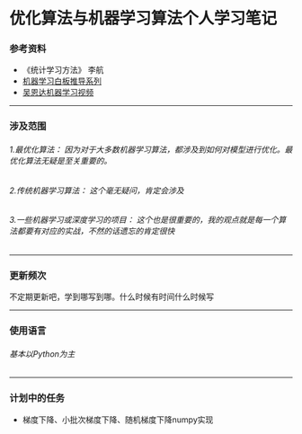 # 优化算法与机器学习算法个人学习笔记


### 参考资料
- 《统计学习方法》 李航                              
- [机器学习白板推导系列](https://www.bilibili.com/video/BV1aE411o7qd)            
- [吴恩达机器学习视频](https://www.bilibili.com/video/BV164411b7dx)              
****
### 涉及范围
###### 1.最优化算法： 因为对于大多数机器学习算法，都涉及到如何对模型进行优化。最优化算法无疑是至关重要的。
###### 2.传统机器学习算法： 这个毫无疑问，肯定会涉及
###### 3.一些机器学习或深度学习的项目： 这个也是很重要的，我的观点就是每一个算法都要有对应的实战，不然的话遗忘的肯定很快

***
### 更新频次
不定期更新吧，学到哪写到哪。什么时候有时间什么时候写
***
### 使用语言
###### 基本以Python为主

***
### 计划中的任务
- 梯度下降、小批次梯度下降、随机梯度下降numpy实现
